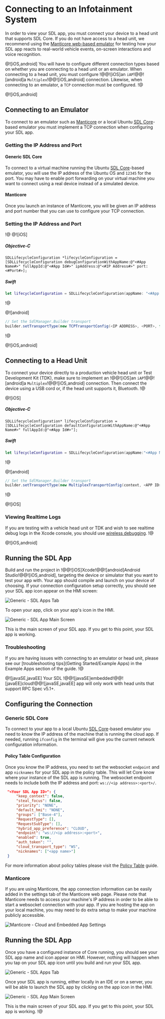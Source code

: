 # Connecting to an Infotainment System
In order to view your SDL app, you must connect your device to a head unit that supports SDL Core. If you do not have access to a head unit, we recommend using the [Manticore web-based emulator](https://smartdevicelink.com/resources/manticore/) for testing how your SDL app reacts to real-world vehicle events, on-screen interactions and voice recognition.

@![iOS,android]
You will have to configure different connection types based on whether you are connecting to a head unit or an emulator. When connecting to a head unit, you must configure !@@![iOS]an `iAP`!@@![android]a `Multiplex`!@@![iOS,android] connection. Likewise, when connecting to an emulator, a `TCP` connection must be configured.
!@

@![iOS,android]
## Connecting to an Emulator
To connect to an emulator such as [Manticore](https://smartdevicelink.com/resources/manticore/) or a local Ubuntu [SDL Core](https://github.com/smartdevicelink/sdl_core)-based emulator you must implement a TCP connection when configuring your SDL app. 

### Getting the IP Address and Port
#### Generic SDL Core
To connect to a virtual machine running the Ubuntu [SDL Core](https://github.com/smartdevicelink/sdl_core)-based emulator, you will use the IP address of the Ubuntu OS and `12345` for the port. You may have to enable port forwarding on your virtual machine you want to connect using a real device instead of a simulated device. 

#### Manticore
Once you launch an instance of Manticore, you will be given an IP address and port number that you can use to configure your TCP connection. 

### Setting the IP Address and Port
!@
@![iOS]
##### Objective-C
```objc
SDLLifecycleConfiguration *lifecycleConfiguration = [SDLLifecycleConfiguration debugConfigurationWithAppName:@"<#App Name#>" fullAppId:@"<#App Id#>" ipAddress:@"<#IP Address#>" port:<#Port#>];
```
##### Swift
```swift
let lifecycleConfiguration = SDLLifecycleConfiguration(appName: "<#App Name#>", fullAppId: "<#App Id#>", ipAddress: "<#IP Address#>", port: <#Port#>)
```
!@

@![android]
```java
// Set the SdlManager.Builder transport
builder.setTransportType(new TCPTransportConfig(<IP ADDRESS>, <PORT>, false));
```
!@

@![iOS,android]
## Connecting to a Head Unit
To connect your device directly to a production vehicle head unit or Test Development Kit (TDK), make sure to implement an !@@![iOS]an `iAP`!@@![android]a `Multiplex`!@@![iOS,android] connection. Then connect the device using a USB cord or, if the head unit supports it, Bluetooth.
!@

@![iOS]
##### Objective-C
```objc
SDLLifecycleConfiguration* lifecycleConfiguration = [SDLLifecycleConfiguration defaultConfigurationWithAppName:@"<#App Name#>" fullAppId:@"<#App Id#>"];
```

##### Swift
```swift
let lifecycleConfiguration = SDLLifecycleConfiguration(appName:"<#App Name#>", fullAppId: "<#App Id#>")
```
!@

@![android]
```java
// Set the SdlManager.Builder transport
builder.setTransportType(new MultiplexTransportConfig(context, <APP ID>));
```
!@

@![iOS]
### Viewing Realtime Logs
If you are testing with a vehicle head unit or TDK and wish to see realtime debug logs in the Xcode console, you should use [wireless debugging](https://developer.apple.com/videos/play/wwdc2017/404/).
!@ 

@![iOS,android]
## Running the SDL App
Build and run the project in !@@![iOS]Xcode!@@![android]Android Studio!@@![iOS,android], targeting the device or simulator that you want to test your app with. Your app should compile and launch on your device of choosing. If your connection configuration setup correctly, you should see your SDL app icon appear on the HMI screen:

![Generic - SDL Apps Tab](assets/Generic_apps_screen.png)

To open your app, click on your app's icon in the HMI.

![Generic - SDL App Main Screen](assets/Generic_non_media.png)

This is the main screen of your SDL app. If you get to this point, your SDL app is working.

### Troubleshooting 
If you are having issues with connecting to an emulator or head unit, please see our [troubleshooting tips](Getting Started/Example Apps) in the Example Apps section of the guide. 
!@

@![javaSE,javaEE]
Your SDL !@@![javaSE]embedded!@@![javaEE]cloud!@@![javaSE,javaEE] app will only work with head units that support RPC Spec v5.1+.

## Configuring the Connection
### Generic SDL Core
To connect to your app to a local Ubuntu [SDL Core](https://github.com/smartdevicelink/sdl_core)-based emulator you need to know the IP address of the machine that is running the cloud app. If needed, running `ifconfig` in the terminal will give you the current network configuration information.

#### Policy Table Configuration
Once you know the IP address, you need to set the websocket `endpoint` and app `nicknames` for your SDL app in the policy table. This will let Core know where your instance of the SDL app is running. The websocket endpoint needs to include both the IP address and port: `ws://<ip address>:<port>/`.

```json
 "<Your SDL App ID>": {
     "keep_context": false,
     "steal_focus": false,
     "priority": "NONE",
     "default_hmi": "NONE",
     "groups": ["Base-4"],
     "RequestType": [],
     "RequestSubType": [],
     "hybrid_app_preference": "CLOUD",
     "endpoint": "ws://<ip address>:<port>",
     "enabled": true,
     "auth_token": "",
     "cloud_transport_type": "WS",
     "nicknames": ["<app name>"]
 }
```

For more information about policy tables please visit the [Policy Table](https://smartdevicelink.com/en/guides/sdl-server/api-reference-documentation/policy-table/overview) guide.

### Manticore
If you are using Manticore, the app connection information can be easily added in the settings tab of the Manticore web page. Please note that Manticore needs to access your machine's IP address in order to be able to start a websocket connection with your app. If you are hosting the app on your local machine, you may need to do extra setup to make your machine publicly accessible.

![Manticore - Cloud and Embedded App Settings](assets/Manticore_cloud_embedded_app_settings.png)

## Running the SDL App
Once you have a configured instance of Core running, you should see your SDL app name and icon appear on HMI. However, nothing will happen when you tap on your SDL app icon until you build and run your SDL app.

![Generic - SDL Apps Tab](assets/Generic_apps_screen.png)

Once your SDL app is running, either locally in an IDE or on a server, you will be able to launch the SDL app by clicking on the app icon in the HMI.

![Generic - SDL App Main Screen](assets/Generic_non_media.png)

This is the main screen of your SDL app. If you get to this point, your SDL app is working.
!@

